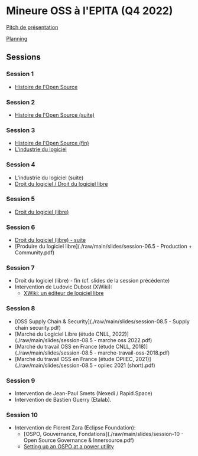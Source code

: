 # Mineure OSS à l'EPITA (Q4 2022)

[Pitch de présentation](./raw/main/slides/mineure-oss-2022.pdf)

[Planning](./blob/main/slides/plan-2022.md)

## Sessions

### Session 1

- [Histoire de l'Open Source](./raw/main/slides/session-01%20-%20History.pdf)

### Session 2

- [Histoire de l'Open Source (suite)](./raw/main/slides/session-02%20-%20History.pdf)

### Session 3

- [Histoire de l'Open Source (fin)](./raw/main/slides/session-03%20-%20History.pdf)
- [L'industrie du logiciel](./raw/main/slides/session-03.5%20-%20The%20Software%20Industry.pdf)

### Session 4

- L'industrie du logiciel (suite)
- [Droit du logiciel / Droit du logiciel libre](./raw/main/slides/session-04.pdf)

### Session 5

- [Droit du logiciel (libre)](./raw/main/slides/session-05.pdf)

### Session 6

- [Droit du logiciel (libre) - suite](./raw/main/slides/session-06.pdf)
- [Produire du logiciel libre](./raw/main/slides/session-06.5 - Production + Community.pdf)

### Session 7

- Droit du logiciel (libre) - fin (cf. slides de la session précédente)
- Intervention de Ludovic Dubost (XWiki):
  - [XWiki: un éditeur de logiciel libre](./raw/main/slides/session-07.5-xwiki-business-models.pdf)

### Session 8

- [OSS Supply Chain & Security](./raw/main/slides/session-08.5 - Supply chain security.pdf)
- [Marché du Logiciel Libre (étude CNLL, 2022)](./raw/main/slides/session-08.5 - marche oss 2022.pdf)
- [Marché du travail OSS en France (étude CNLL, 2018)](./raw/main/slides/session-08.5 - marche-travail-oss-2018.pdf)
- [Marché du travail OSS en France (étude OPIIEC, 2021)](./raw/main/slides/session-08.5 - opiiec 2021 (short).pdf)

### Session 9

- Intervention de Jean-Paul Smets (Nexedi / Rapid.Space)
- Intervention de Bastien Guerry (Etalab).

### Session 10

- Intervention de Florent Zara (Eclipse Foundation):
  - [OSPO, Gouvernance, Fondations](./raw/main/slides/session-10 - Open Source Governance & Innersource.pdf)
  - [Setting up an OSPO at a power utility](./raw/main/slides/session-10.1-Building_an_OSPO_at_RTE.pdf)

